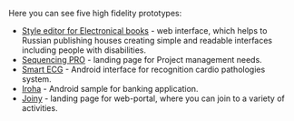 Here you can see five high fidelity prototypes:

* [Style editor for Electronical books](StyleEditor.png) - web interface, which helps to Russian publishing houses creating simple and readable interfaces including people with disabilities.  
* [Sequencing PRO](SequencingPro.png) - landing page for Project management needs.
* [Smart ECG](SmartECG.png) - Android interface for recognition cardio pathologies system.
* [Iroha](Iroha.jpg) - Android sample for banking application.
* [Joiny](Joiny.png) - landing page for web-portal, where you can join to a variety of activities.
